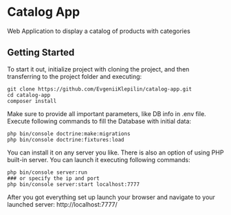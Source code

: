 # Catalog App
Web Application to display a catalog of products with categories

## Getting Started
To start it out, initialize project with cloning the project, and then transferring to the project folder and executing:
```
git clone https://github.com/EvgeniiKlepilin/catalog-app.git
cd catalog-app
composer install
```
Make sure to provide all important parameters, like DB info in .env file.
Execute following commands to fill the Database with initial data:
```
php bin/console doctrine:make:migrations
php bin/console doctrine:fixtures:load
```
You can install it on any server you like. There is also an option of using PHP built-in server. You can launch it executing following commands:
```
php bin/console server:run
### or specify the ip and port
php bin/console server:start localhost:7777
```
After you got everything set up launch your browser and navigate to your launched server: http://localhost:7777/

